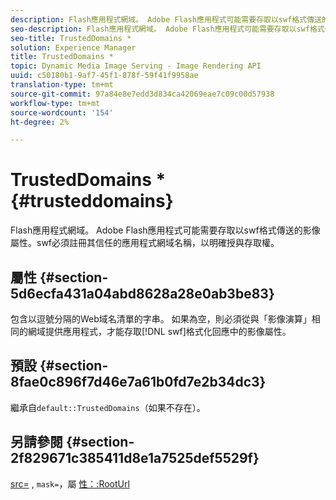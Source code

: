 ```yaml
---
description: Flash應用程式網域。 Adobe Flash應用程式可能需要存取以swf格式傳送的影像屬性。swf必須註冊其信任的應用程式網域名稱，以明確授與存取權。
seo-description: Flash應用程式網域。 Adobe Flash應用程式可能需要存取以swf格式傳送的影像屬性。swf必須註冊其信任的應用程式網域名稱，以明確授與存取權。
seo-title: TrustedDomains *
solution: Experience Manager
title: TrustedDomains *
topic: Dynamic Media Image Serving - Image Rendering API
uuid: c50180b1-9af7-45f1-878f-59f41f9958ae
translation-type: tm+mt
source-git-commit: 97a84e8e7edd3d834ca42069eae7c09c00d57938
workflow-type: tm+mt
source-wordcount: '154'
ht-degree: 2%

---
```



# TrustedDomains *{#trusteddomains}

Flash應用程式網域。 Adobe Flash應用程式可能需要存取以swf格式傳送的影像屬性。swf必須註冊其信任的應用程式網域名稱，以明確授與存取權。

## 屬性 {#section-5d6ecfa431a04abd8628a28e0ab3be83}

包含以逗號分隔的Web域名清單的字串。 如果為空，則必須從與「影像演算」相同的網域提供應用程式，才能存取[!DNL swf]格式化回應中的影像屬性。

## 預設 {#section-8fae0c896f7d46e7a61b0fd7e2b34dc3}

繼承自`default::TrustedDomains`（如果不存在）。

## 另請參閱 {#section-2f829671c385411d8e1a7525def5529f}

[src=](../../../../../ir-api/http-protocol/image-rendering-api-ref/c-ir-http-protocol-ref/c-ir-http-protocol-command-reference/r-ir-src.md#reference-62c98abad22149d68d405ed6aaff8272) ,  `mask=`，屬 [性：:RootUrl](../../../../../ir-api/material-cat/image-rendering-api-ref/c-ir-material-catalog/c-ir-attributes-reference/r-ir-rooturl.md#reference-b8d706a573814802bd6794223cc78402)
